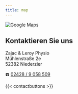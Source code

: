 ```yaml
---
title: map
---
```

![Google Maps](/uploads/map.png)

[](https://www.google.com/maps/dir//M%C3%BChlenstra%C3%9Fe+2e,+52382+Niederzier/@50.8764809,6.3880222,12z/data=!4m8!4m7!1m0!1m5!1m1!1s0x47bf432875f7f7bf:0x9eb666fc3e9c51ca!2m2!1d6.470594!2d50.87651?entry=ttu&g_ep=EgoyMDI0MTIxMS4wIKXMDSoASAFQAw%3D%3D)

## Kontaktieren Sie uns

Zajac & Leroy Physio\
Mühlenstraße 2e\
52382 Niederzier

☎️  [02428 / 9 058 509](tel:+4924289058509)

{{< contactbuttons >}}
